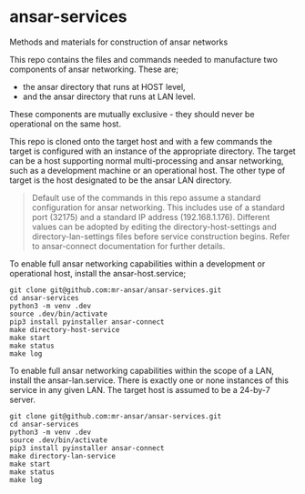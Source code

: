 # ansar-services
Methods and materials for construction of ansar networks

This repo contains the files and commands needed to manufacture two components
of ansar networking. These are;

* the ansar directory that runs at HOST level,
* and the ansar directory that runs at LAN level.

These components are mutually exclusive - they should never be operational
on the same host.

This repo is cloned onto the target host and with a few commands the target
is configured with an instance of the appropriate directory. The target can be
a host supporting normal multi-processing and ansar networking, such as a
development machine or an operational host. The other type of target is the
host designated to be the ansar LAN directory.

> Default use of the commands in this repo assume a standard configuration
> for ansar networking. This includes use of a standard port (32175) and a
> standard IP address (192.168.1.176). Different values can be adopted by editing
> the directory-host-settings and directory-lan-settings files before service
> construction begins. Refer to ansar-connect documentation for further
> details.

To enable full ansar networking capabilities within a development or operational
host, install the ansar-host.service;

```
git clone git@github.com:mr-ansar/ansar-services.git
cd ansar-services
python3 -m venv .dev
source .dev/bin/activate
pip3 install pyinstaller ansar-connect
make directory-host-service
make start
make status
make log
```

To enable full ansar networking capabilities within the scope of a
LAN, install the ansar-lan.service. There is exactly one or none
instances of this service in any given LAN. The target host is assumed
to be a 24-by-7 server.

```
git clone git@github.com:mr-ansar/ansar-services.git
cd ansar-services
python3 -m venv .dev
source .dev/bin/activate
pip3 install pyinstaller ansar-connect
make directory-lan-service
make start
make status
make log
```
